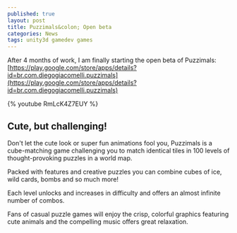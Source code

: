 ```yaml
---
published: true
layout: post
title: Puzzimals&colon; Open beta
categories: News
tags: unity3d gamedev games
---
```

After 4 months of work, I am finally starting the open beta of Puzzimals: [https://play.google.com/store/apps/details?id=br.com.diegogiacomelli.puzzimals](https://play.google.com/store/apps/details?id=br.com.diegogiacomelli.puzzimals)

{% youtube RmLcK4Z7EUY %}

## Cute, but challenging!

Don't let the cute look or super fun animations fool you, Puzzimals is a cube-matching game challenging you to match identical tiles in 100 levels of thought-provoking puzzles in a world map.

Packed with features and creative puzzles you can combine cubes of ice, wild cards, bombs and so much more!

Each level unlocks and increases in difficulty and offers an almost infinite number of combos.

Fans of casual puzzle games will enjoy the crisp, colorful graphics featuring cute animals and the compelling music offers great relaxation.